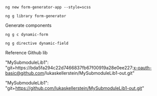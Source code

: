

`ng new form-generator-app --style=scss`


`ng g library form-generator`


Generate components

`ng g c dynamic-form`

`ng g directive dynamic-field`




Reference Github lib

"MySubmoduleLib1": "git+https://bda5fa294c22d7466837fb67f00919a28e0ee227:x-oauth-basic@github.com/lukaskellerstein/MySubmoduleLib1-out.git"

"MySubmoduleLib1": "git+https://github.com/lukaskellerstein/MySubmoduleLib1-out.git"